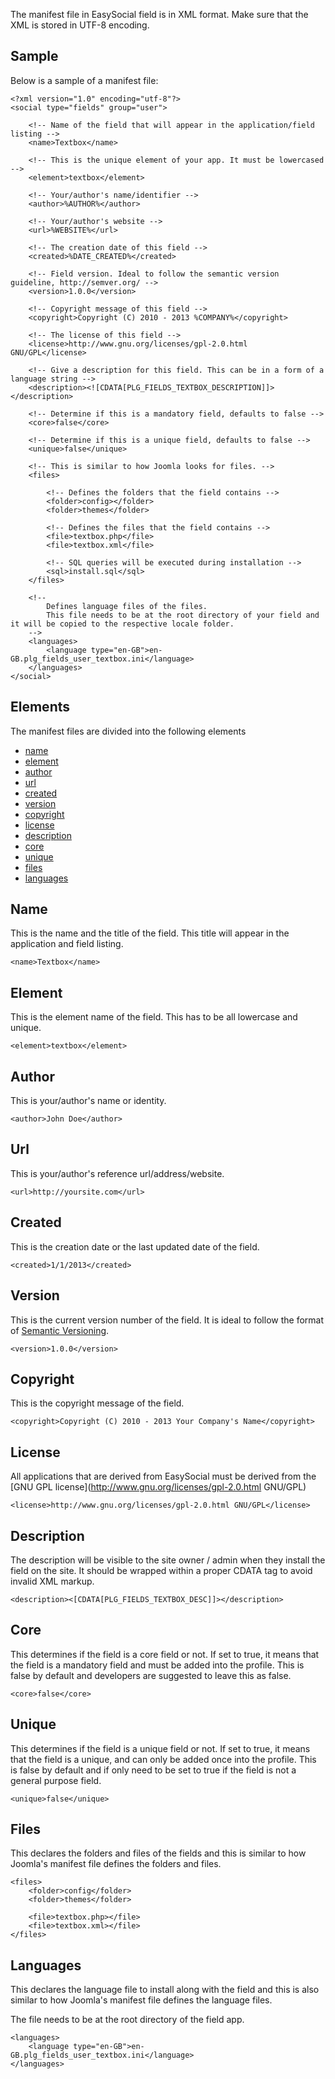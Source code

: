 The manifest file in EasySocial field is in XML format. Make sure that the XML is stored in UTF-8 encoding.

## Sample

Below is a sample of a manifest file:

	<?xml version="1.0" encoding="utf-8"?>
	<social type="fields" group="user">

		<!-- Name of the field that will appear in the application/field listing -->
		<name>Textbox</name>
	
		<!-- This is the unique element of your app. It must be lowercased -->
		<element>textbox</element>
	
		<!-- Your/author's name/identifier -->
		<author>%AUTHOR%</author>

		<!-- Your/author's website -->
		<url>%WEBSITE%</url>

		<!-- The creation date of this field -->
		<created>%DATE_CREATED%</created>

		<!-- Field version. Ideal to follow the semantic version guideline, http://semver.org/ -->
		<version>1.0.0</version>

		<!-- Copyright message of this field -->
		<copyright>Copyright (C) 2010 - 2013 %COMPANY%</copyright>

		<!-- The license of this field -->
		<license>http://www.gnu.org/licenses/gpl-2.0.html GNU/GPL</license>

		<!-- Give a description for this field. This can be in a form of a language string -->
		<description><![CDATA[PLG_FIELDS_TEXTBOX_DESCRIPTION]]></description>
	
		<!-- Determine if this is a mandatory field, defaults to false -->
		<core>false</core>
	
		<!-- Determine if this is a unique field, defaults to false -->
		<unique>false</unique>
	
		<!-- This is similar to how Joomla looks for files. -->
		<files>

			<!-- Defines the folders that the field contains -->
			<folder>config></folder>
			<folder>themes</folder>

			<!-- Defines the files that the field contains -->
			<file>textbox.php</file>
			<file>textbox.xml</file>

			<!-- SQL queries will be executed during installation -->
			<sql>install.sql</sql>
		</files>
	
		<!--
			Defines language files of the files.
			This file needs to be at the root directory of your field and it will be copied to the respective locale folder.
		-->
		<languages>
			<language type="en-GB">en-GB.plg_fields_user_textbox.ini</language>
		</languages>
	</social>

## Elements

The manifest files are divided into the following elements

* [name](#manifest-name)
* [element](#manifest-element)
* [author](#manifest-author)
* [url](#manifest-url)
* [created](#manifest-created)
* [version](#manifest-version)
* [copyright](#manifest-copyright)
* [license](#manifest-license)
* [description](#manifest-description)
* [core](#manifest-core)
* [unique](#manifest-unique)
* [files](#manifest-files)
* [languages](#manifest-langauges)

<a name="manifest-name"></a>
## Name

This is the name and the title of the field. This title will appear in the application and field listing.

	<name>Textbox</name>

<a name="manifest-element"></a>
## Element

This is the element name of the field. This has to be all lowercase and unique.

	<element>textbox</element>

<a name="manifest-author"></a>
## Author

This is your/author's name or identity.

	<author>John Doe</author>

<a name="manifest-url"></a>
## Url

This is your/author's reference url/address/website.

	<url>http://yoursite.com</url>

<a name="manifest-created"></a>
## Created

This is the creation date or the last updated date of the field.

	<created>1/1/2013</created>

<a name="manifest-version"></a>
## Version

This is the current version number of the field. It is ideal to follow the format of [Semantic Versioning](http://semver.org/spec/v2.0.0.html).

	<version>1.0.0</version>

<a name="manifest-copyright"></a>
## Copyright

This is the copyright message of the field.

	<copyright>Copyright (C) 2010 - 2013 Your Company's Name</copyright>

<a name="manifest-license"></a>
## License

All applications that are derived from EasySocial must be derived from the [GNU GPL license](http://www.gnu.org/licenses/gpl-2.0.html GNU/GPL)

	<license>http://www.gnu.org/licenses/gpl-2.0.html GNU/GPL</license>

<a name="manifest-description"></a>
## Description

The description will be visible to the site owner / admin when they install the field on the site. It should be wrapped within a proper CDATA tag to avoid invalid XML markup.

	<description><[CDATA[PLG_FIELDS_TEXTBOX_DESC]]></description>
	
<a name="manifest-core"></a>
## Core

This determines if the field is a core field or not. If set to true, it means that the field is a mandatory field and must be added into the profile. This is false by default and developers are suggested to leave this as false.

	<core>false</core>

<a name="manifest-unique"></a>
## Unique

This determines if the field is a unique field or not. If set to true, it means that the field is a unique, and can only be added once into the profile. This is false by default and if only need to be set to true if the field is not a general purpose field.

	<unique>false</unique>

<a name="manifest-files"></a>
## Files

This declares the folders and files of the fields and this is similar to how Joomla's manifest file defines the folders and files.

	<files>
		<folder>config</folder>
		<folder>themes</folder>

		<file>textbox.php></file>
		<file>textbox.xml></file>
	</files>

<a name="manifest-languages"></a>
## Languages

This declares the language file to install along with the field and this is also similar to how Joomla's manifest file defines the language files.

The file needs to be at the root directory of the field app.

	<languages>
		<language type="en-GB">en-GB.plg_fields_user_textbox.ini</language>
	</languages>